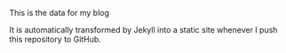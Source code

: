 This is the data for my blog

It is automatically transformed by Jekyll into a static site whenever I push this repository to GitHub.